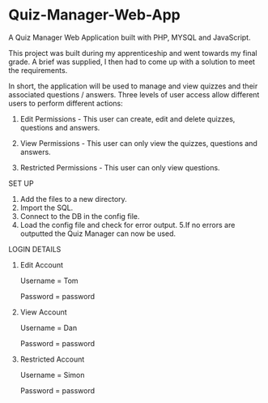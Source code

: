 # Quiz-Manager-Web-App
A Quiz Manager Web Application built with PHP, MYSQL and JavaScript.

This project was built during my apprenticeship and went towards my final grade. A brief was supplied, I then had to come up with a solution to meet the requirements. 

In short, the application will be used to manage and view quizzes and their associated questions / answers. Three levels of user access allow different users to perform different actions:

1. Edit Permissions - This user can create, edit and delete quizzes, questions and answers.


2. View Permissions - This user can only view the quizzes, questions and answers. 


3. Restricted Permissions - This user can only view questions. 



SET UP
  1. Add the files to a new directory.
  2. Import the SQL.
  3. Connect to the DB in the config file.
  4. Load the config file and check for error output.
  5.If no errors are outputted the Quiz Manager can now be used.

LOGIN DETAILS

1. Edit Account
  
    Username = Tom

    Password = password

2. View Account
  
    Username = Dan

    Password = password

3. Restricted Account
  
    Username = Simon

    Password = password
 
